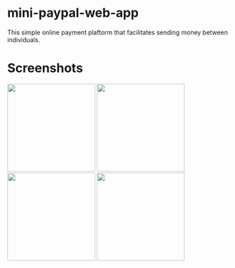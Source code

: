 # mini-paypal-web-app
This simple online payment plaftorm that facilitates sending money between individuals.

# Screenshots
<img src="https://github.com/Bornmajor/mini-paypal-web-app/assets/98744068/c959e19e-f62c-475d-a358-0d533217c17a"  width="200" >
<img src="https://github.com/Bornmajor/mini-paypal-web-app/assets/98744068/22334fbc-ebb6-474f-b965-956ca5fc3327"  width="200" >
<img src="https://github.com/Bornmajor/mini-paypal-web-app/assets/98744068/d8e496bd-48da-4baa-a47c-a678c3f4574f"  width="200" >
<img src="https://github.com/Bornmajor/mini-paypal-web-app/assets/98744068/d3697596-f53f-47c8-bb0d-72df68d2a116"  width="200" >


